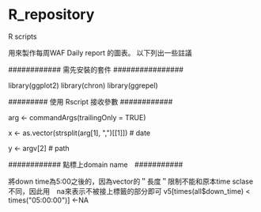 # R_repository
R scripts


用來製作每周WAF Daily report 的圖表。
以下列出一些註議

############ 需先安裝的套件 ################

library(ggplot2)
library(chron)
library(ggrepel)

######### 使用 Rscript 接收參數  ############

arg <- commandArgs(trailingOnly = TRUE)

x <- as.vector(strsplit(arg[1], ",")[[1]])  # date

y <- argv[2]    # path


############ 點標上domain name　###########

 將down time為5:00之後的，因為vector的＂長度＂限制不能和原本time sclase 不同，因此用　na來表示不被接上標籤的部分即可
v5[times(all$down_time) < times("05:00:00")] <-NA

